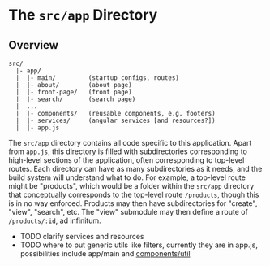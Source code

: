 # The `src/app` Directory

## Overview

```
src/
  |- app/
  |  |- main/         (startup configs, routes)
  |  |- about/        (about page)
  |  |- front-page/   (front page)
  |  |- search/       (search page)
  |  ...
  |  |- components/   (reusable components, e.g. footers)
  |  |- services/     (angular services [and resources?])
  |  |- app.js
```

The `src/app` directory contains all code specific to this application. Apart
from `app.js`, this directory is filled with subdirectories corresponding to 
high-level sections of the application, often corresponding to top-level routes. 
Each directory can have as many subdirectories as it needs, and the build system will understand what to
do. For example, a top-level route might be "products", which would be a folder
within the `src/app` directory that conceptually corresponds to the top-level
route `/products`, though this is in no way enforced. Products may then have
subdirectories for "create", "view", "search", etc. The "view" submodule may
then define a route of `/products/:id`, ad infinitum.

- TODO clarify services and resources
- TODO where to put generic utils like filters, currently they are in app.js, possibilities include app/main and 
  [components/util](https://jhipster.github.io/using_angularjs.html)
